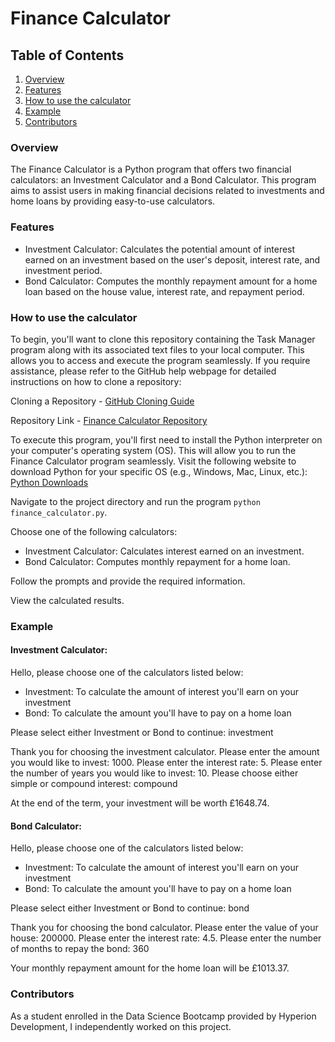 # Finance Calculator

## Table of Contents
1. [Overview](#Overview)
2. [Features](#Features)
3. [How to use the calculator](#How-to-use-the-calculator)
4. [Example](#Example)
5. [Contributors](#Contributors)

### Overview

The Finance Calculator is a Python program that offers two financial calculators: an Investment Calculator and a Bond Calculator. This program aims to assist users in making financial decisions related to investments and home loans by providing easy-to-use calculators.

### Features

- Investment Calculator: Calculates the potential amount of interest earned on an investment based on the user's deposit, interest rate, and investment period.
- Bond Calculator: Computes the monthly repayment amount for a home loan based on the house value, interest rate, and repayment period.

### How to use the calculator

To begin, you'll want to clone this repository containing the Task Manager program along with its associated text files to your local computer. This allows you to access and execute the program seamlessly. If you require assistance, please refer to the GitHub help webpage for detailed instructions on how to clone a repository:

Cloning a Repository - [GitHub Cloning Guide](https://docs.github.com/en/repositories/creating-and-managing-repositories/cloning-a-repository)

Repository Link - [Finance Calculator Repository](https://github.com/KenPang29/Capstone-Project-1.git)

To execute this program, you'll first need to install the Python interpreter on your computer's operating system (OS). This will allow you to run the Finance Calculator program seamlessly. Visit the following website to download Python for your specific OS (e.g., Windows, Mac, Linux, etc.): [Python Downloads](https://www.python.org/downloads/)

Navigate to the project directory and run the program `python finance_calculator.py`.

Choose one of the following calculators:

- Investment Calculator: Calculates interest earned on an investment.
- Bond Calculator: Computes monthly repayment for a home loan.

Follow the prompts and provide the required information.

View the calculated results.

### Example

#### Investment Calculator:

Hello, please choose one of the calculators listed below: 

- Investment: To calculate the amount of interest you'll earn on your investment
- Bond: To calculate the amount you'll have to pay on a home loan

Please select either Investment or Bond to continue: investment

Thank you for choosing the investment calculator. Please enter the amount you would like to invest: 1000. Please enter the interest rate: 5. Please enter the number of years you would like to invest: 10. Please choose either simple or compound interest: compound

At the end of the term, your investment will be worth £1648.74.

#### Bond Calculator:

Hello, please choose one of the calculators listed below: 

- Investment: To calculate the amount of interest you'll earn on your investment
- Bond: To calculate the amount you'll have to pay on a home loan

Please select either Investment or Bond to continue: bond

Thank you for choosing the bond calculator. Please enter the value of your house: 200000. Please enter the interest rate: 4.5. Please enter the number of months to repay the bond: 360

Your monthly repayment amount for the home loan will be £1013.37.

### Contributors

As a student enrolled in the Data Science Bootcamp provided by Hyperion Development, I independently worked on this project.
